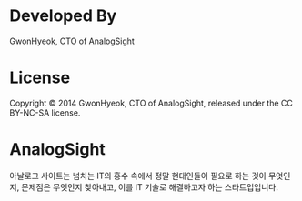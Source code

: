 Developed By
=============
GwonHyeok, CTO of AnalogSight


License
========
Copyright © 2014 GwonHyeok, CTO of AnalogSight, released under the CC BY-NC-SA license.


AnalogSight
===========
아날로그 사이트는 넘치는 IT의 홍수 속에서 정말 현대인들이 필요로 하는 것이 무엇인지, 문제점은 무엇인지 찾아내고, 이를 IT 기술로 해결하고자 하는 스타트업입니다.
